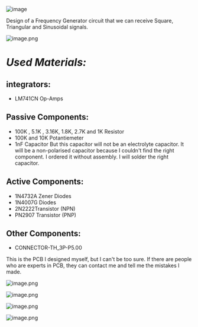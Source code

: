 ![image](https://github.com/user-attachments/assets/f172aebc-a20b-4519-bead-cc33f152f0e2)

Design of a Frequency Generator circuit that we can receive Square, Triangular and Sinusoidal signals. 

![image.png](attachment:e0aa2e1e-dbbd-43ad-bb61-7d9751ee6a9e:image.png)

# *Used Materials:*

## integrators:

- LM741CN Op-Amps

## Passive Components:

- 100K , 5.1K , 3.16K, 1.8K, 2.7K and 1K Resistor
- 100K and 10K Potantiemeter
- 1nF Capacitor But this capacitor will not be an electrolyte capacitor. It will be a non-polarised capacitor because I couldn't find the right component. I ordered it without assembly. I will solder the right capacitor.

## Active Components:

- 1N4732A Zener Diodes
- 1N4007G Diodes
- 2N2222Transistor (NPN)
- PN2907 Transistor (PNP)

## Other Components:

- CONNECTOR-TH_3P-P5.00

This is the PCB I designed myself, but I can't be too sure. If there are people who are experts in PCB, they can contact me and tell me the mistakes I made.

![image.png](attachment:cfd652be-2330-4f57-a812-cba7ddb7eeb7:image.png)

![image.png](attachment:bdbdce51-3e8b-47a3-b4f4-a5bb1aeeba99:image.png)

![image.png](attachment:de1543b5-c2ae-4302-a7cb-aed27b940bde:image.png)

![image.png](attachment:143d6f68-c5d9-47a7-8c60-175c59e32a50:image.png)
